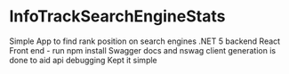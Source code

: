 # InfoTrackSearchEngineStats
Simple App to find rank position on search engines
.NET 5 backend 
React Front end - run npm install
Swagger docs and nswag client generation is done to aid api debugging
Kept it simple
